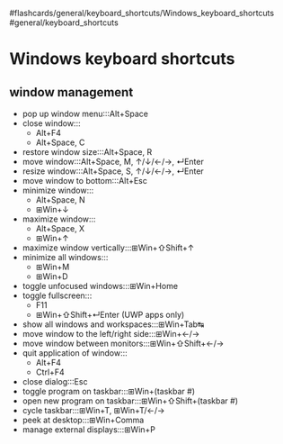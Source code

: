 #flashcards/general/keyboard_shortcuts/Windows_keyboard_shortcuts #general/keyboard_shortcuts

# Windows keyboard shortcuts

## window management

- pop up window menu:::Alt+Space
- close window:::<ul><li>Alt+F4</li><li>Alt+Space, C</li></ul>
- restore window size:::Alt+Space, R
- move window:::Alt+Space, M, ↑/↓/←/→, ↵Enter
- resize window:::Alt+Space, S, ↑/↓/←/→, ↵Enter
- move window to bottom:::Alt+Esc
- minimize window:::<ul><li>Alt+Space, N</li><li>⊞Win+↓</li></ul>
- maximize window:::<ul><li>Alt+Space, X</li><li>⊞Win+↑</li></ul>
- maximize window vertically:::⊞Win+⇧Shift+↑
- minimize all windows:::<ul><li>⊞Win+M</li><li>⊞Win+D</li></ul>
- toggle unfocused windows:::⊞Win+Home
- toggle fullscreen:::<ul><li>F11</li><li>⊞Win+⇧Shift+↵Enter (UWP apps only)</li></ul>
- show all windows and workspaces:::⊞Win+Tab↹
- move window to the left/right side:::⊞Win+←/→
- move window between monitors:::⊞Win+⇧Shift+←/→
- quit application of window:::<ul><li>Alt+F4</li><li>Ctrl+F4</li></ul>
- close dialog:::Esc
- toggle program on taskbar:::⊞Win+(taskbar #)
- open new program on taskbar:::⊞Win+⇧Shift+(taskbar #)
- cycle taskbar:::⊞Win+T, ⊞Win+T/←/→
- peek at desktop:::⊞Win+Comma
- manage external displays:::⊞Win+P
